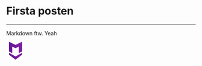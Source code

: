 # Firsta posten
---


Markdown ftw. Yeah

![alt text](https://github.com/adam-p/markdown-here/raw/master/src/common/images/icon48.png "Logo Title Text 1")
